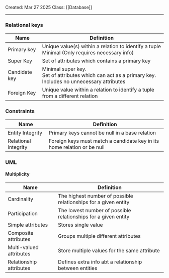 Created: Mar 27 2025
Class: [[Database]]
- - -

### Relational keys
| Name          | Definition                                                                                                 |
| ------------- | ---------------------------------------------------------------------------------------------------------- |
| Primary key   | Unique value(s) within a relation to identify a tuple<br>Minimal (Only requires necessary info)            |
| Super Key     | Set of attributes which contains a primary key                                                             |
| Candidate key | Minimal super key.<br>Set of attributes which can act as a primary key. Includes no unnecessary attributes |
| Foreign Key   | Unique value within a relation to identify a tuple from a different relation                               |

### Constraints
| **Name**             | **Definition**                                                          |
| -------------------- | ----------------------------------------------------------------------- |
| Entity Integrity     | Primary keys cannot be null in a base relation                          |
| Relational integrity | Foreign keys must match a candidate key in its home relation or be null |

### UML
#### Multiplicity
| Name                    | Definition                                                      |
| ----------------------- | --------------------------------------------------------------- |
| Cardinality             | The highest number of possible relationships for a given entity |
| Participation           | The lowest number of possible relationships for a given entity  |
| Simple attributes       | Stores single value                                             |
| Composite attributes    | Groups multiple different attributes                            |
| Multi-valued attributes | Store multiple values for the same attribute                    |
| Relationship attributes | Defines extra info abt a relationship between entities          |

